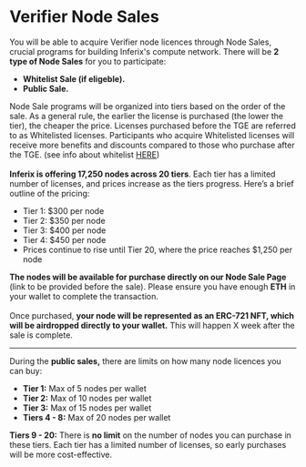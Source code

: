 # Verifier Node Sales

You will be able to acquire Verifier node licences through Node Sales, crucial programs for building Inferix's compute network. There will be **2 type of Node Sales** for you to participate:

* **Whitelist Sale (if eligeble).**
* **Public Sale.**

Node Sale programs will be organized into tiers based on the order of the sale. As a general rule, the earlier the license is purchased (the lower the tier), the cheaper the price.  Licenses purchased before the TGE are referred to as Whitelisted licenses. Participants who acquire Whitelisted licenses will receive more benefits and discounts compared to those who purchase after the TGE. (see info about whitelist [HERE](verifier-node-purchase-faq.md))\
\
**Inferix is offering 17,250 nodes across 20 tiers**. Each tier has a limited number of licenses, and prices increase as the tiers progress. Here’s a brief outline of the pricing:

* Tier 1: $300 per node
* Tier 2: $350 per node
* Tier 3: $400 per node
* Tier 4: $450 per node
* Prices continue to rise until Tier 20, where the price reaches $1,250 per node

**The nodes will be available for purchase directly on our Node Sale Page** (link to be provided before the sale). Please ensure you have enough **ETH** in your wallet to complete the transaction.\
\
Once purchased, **your node will be represented as an ERC-721 NFT, which will be airdropped directly to your wallet.** This will happen X week after the sale is complete.

***

During the **public sales,** there are limits on how many node licences you can buy:&#x20;

* **Tier 1:** Max of 5 nodes per wallet
* **Tier 2:** Max of 10 nodes per wallet
* **Tier 3:** Max of 15 nodes per wallet
* **Tiers 4 - 8:** Max of 20 nodes per wallet

**Tiers 9 - 20:** There is **no limit** on the number of nodes you can purchase in these tiers. Each tier has a limited number of licenses, so early purchases will be more cost-effective. &#x20;

